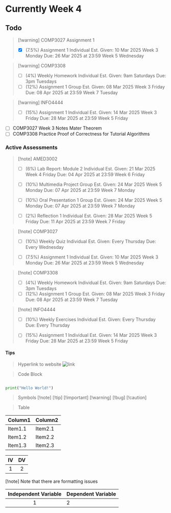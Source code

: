 # Currently Week 4

## Todo

> [!warning] COMP3027 Assignment 1
> - [x] (7.5%) Assignment 1 
>         Individual
>      Est. Given: 10 Mar 2025 Week 3 Monday
>             Due: 26 Mar 2025 at 23:59 Week 5 Wednesday

> [!warning] COMP3308
> - [ ] (4%) Weekly Homework 
>         Individual
>      Est. Given: 9am Saturdays 
>             Due: 3pm Tuesdays 
> - [ ] (12%) Assignment 1 
>         Group
>      Est. Given: 08 Mar 2025 Week 3 Friday
>             Due: 08 Apr 2025 at 23:59 Week 7 Tuesday

> [!warning] INFO4444
> - [ ] (15%) Assignment 1 
>         Individual
>      Est. Given: 14 Mar 2025 Week 3 Friday
>             Due: 28 Mar 2025 at 23:59 Week 5 Friday

- [ ] COMP3027 Week 3 Notes Mater Theorem
- [ ] COMP3308 Practice Proof of Correctness for Tutorial Algorithms

### Active Assessments

> [!note] AMED3002
> - [ ] (6%) Lab Report: Module 2
>         Individual
>      Est. Given: 21 Mar 2025 Week 4 Friday
>             Due: 04 Apr 2025 at 23:59 Week 6 Friday
> 
> - [ ] (10%) Multimedia Project
>         Group
>      Est. Given: 24 Mar 2025 Week 5 Monday
>             Due: 07 Apr 2025 at 23:59 Week 7 Monday
>
> - [ ] (10%) Oral Presentation 1 
>         Group
>      Est. Given: 24 Mar 2025 Week 5 Monday
>             Due: 07 Apr 2025 at 23:59 Week 7 Monday
> 
> - [ ] (2%) Reflection 1 
>         Individual
>      Est. Given: 28 Mar 2025 Week 5 Friday
>             Due: 11 Apr 2025 at 23:59 Week 7 Friday

> [!note] COMP3027
> - [ ] (10%) Weekly Quiz 
>         Individual
>      Est. Given: Every Thursday
>             Due: Every Wednesday
> 
> - [ ] (7.5%) Assignment 1 
>         Individual
>      Est. Given: 10 Mar 2025 Week 3 Monday
>             Due: 26 Mar 2025 at 23:59 Week 5 Wednesday

> [!note] COMP3308
> - [ ] (4%) Weekly Homework 
>         Individual
>      Est. Given: 9am Saturdays 
>             Due: 3pm Tuesdays 
> - [ ] (12%) Assignment 1 
>         Group
>      Est. Given: 08 Mar 2025 Week 3 Friday
>             Due: 08 Apr 2025 at 23:59 Week 7 Tuesday

> [!note] INFO4444
> - [ ] (10%) Weekly Exercises 
>         Individual
>      Est. Given: Every Thursday 
>             Due: Every Thursday 
> 
> - [ ] (15%) Assignment 1 
>         Individual
>      Est. Given: 14 Mar 2025 Week 3 Friday
>             Due: 28 Mar 2025 at 23:59 Week 5 Friday

#### Tips

> Hyperlink to website
![link](https://www.bing.com)


> Code Block
```python {filename='demo.py'}

print("Hello World!")

```

> Symbols
[!note]
[!tip]
[!important]
[!warning]
[!bug]
[!caution]

> Table

| Column1 | Column2 |
| -------------- | --------------- |
| Item1.1 | Item2.1 |
| Item1.2 | Item2.2 |
| Item1.3 | Item2.3 |

| IV  | DV  |
| :-: | :-: |
|  1  |  2  |

[!note] Note that there are formatting issues

| Independent Variable | Dependent Variable |
| :-:                  | :--                |
| 1                    | 2                  |





